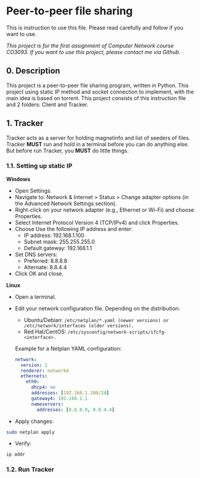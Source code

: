 # Peer-to-peer file sharing

This is instruction to use this file. Please read carefully and follow if you want to use.

_This project is for the first assignment of Computer Network course CO3093. If you want to use this project, please contact me via Github._

## 0. Description
This project is a peer-to-peer file sharing program, written in Python. This project using static IP method and socket connection to implement, with the main idea is based on torrent.
This project consists of this instruction file and 2 folders: Client and Tracker.

## 1. Tracker
Tracker acts as a server for holding magnetinfo and list of seeders of files. Tracker **MUST** run and hold in a terminal before you can do anything else. But before run Tracker, you **MUST** do little things.

### 1.1. Setting up static IP
**Windows**
- Open Settings.
- Navigate to: Network & Internet > Status > Change adapter options (in the Advanced Network Settings section).
- Right-click on your network adapter (e.g., Ethernet or Wi-Fi) and choose Properties.
- Select Internet Protocol Version 4 (TCP/IPv4) and click Properties.
- Choose Use the following IP address and enter:
  + IP address: 192.168.1.100
  + Subnet mask: 255.255.255.0
  + Default gateway: 192.168.1.1
- Set DNS servers:
  + Preferred: 8.8.8.8
  + Alternate: 8.8.4.4
- Click OK and close.

**Linux**
- Open a terminal.
- Edit your network configuration file. Depending on the distribution:
  + Ubuntu/Debian: `/etc/netplan/*.yaml (newer versions) or /etc/network/interfaces (older versions).`
  + Red Hat/CentOS: `/etc/sysconfig/network-scripts/ifcfg-<interface>.`

  Example for a Netplan YAML configuration:
  ```yaml
  network:
    version: 2
    renderer: networkd
    ethernets:
      eth0:
        dhcp4: no
        addresses: [192.168.1.100/24]
        gateway4: 192.168.1.1
        nameservers:
          addresses: [8.8.8.8, 8.8.4.4]
  ```
- Apply changes:
```bash
sudo netplan apply
```
- Verify:
```
ip addr
```
### 1.2. Run Tracker
